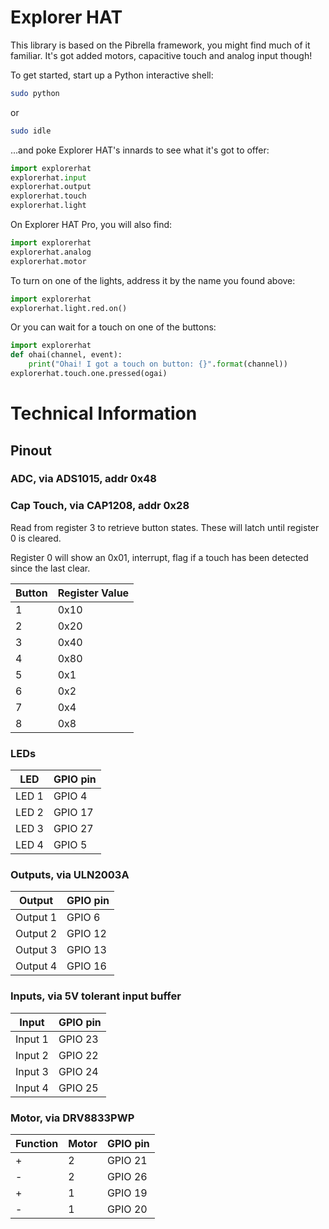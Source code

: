 # Explorer HAT

This library is based on the Pibrella framework, you might find much of it familiar. It's got added motors, capacitive touch and analog input though!

To get started, start up a Python interactive shell:

```bash
sudo python
```

or

```bash
sudo idle
```

...and poke Explorer HAT's innards to see what it's got to offer:

```python
import explorerhat
explorerhat.input
explorerhat.output
explorerhat.touch
explorerhat.light
```

On Explorer HAT Pro, you will also find:

```python
import explorerhat
explorerhat.analog
explorerhat.motor
```

To turn on one of the lights, address it by the name you found above:

```python
import explorerhat
explorerhat.light.red.on()
```

Or you can wait for a touch on one of the buttons:

```python
import explorerhat
def ohai(channel, event):
    print("Ohai! I got a touch on button: {}".format(channel))
explorerhat.touch.one.pressed(ogai)
```


# Technical Information

## Pinout

### ADC, via ADS1015, addr 0x48

### Cap Touch, via CAP1208, addr 0x28

Read from register 3 to retrieve button states. These will latch until register 0 is cleared.

Register 0 will show an 0x01, interrupt, flag if a touch has been detected since the last clear.

Button | Register Value
-------|-----------------
1      | 0x10
2      | 0x20
3      | 0x40
4      | 0x80
5      | 0x1
6      | 0x2
7      | 0x4
8      | 0x8

### LEDs

LED   | GPIO pin
------|--------
LED 1 | GPIO 4
LED 2 | GPIO 17
LED 3 | GPIO 27
LED 4 | GPIO 5

### Outputs, via ULN2003A

Output   | GPIO pin
---------|----------
Output 1 | GPIO 6
Output 2 | GPIO 12
Output 3 | GPIO 13
Output 4 | GPIO 16

### Inputs, via 5V tolerant input buffer

Input    | GPIO pin
---------|-----------
Input 1  | GPIO 23
Input 2  | GPIO 22
Input 3  | GPIO 24
Input 4  | GPIO 25

### Motor, via DRV8833PWP

Function | Motor | GPIO pin
---------|-------|-----------
    +    |   2   | GPIO 21
    -    |   2   | GPIO 26
    +    |   1   | GPIO 19
    -    |   1   | GPIO 20
